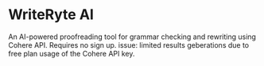 # WriteRyte AI

An AI-powered proofreading tool for grammar checking and rewriting using Cohere API.
Requires no sign up. 
issue: limited results geberations due to free plan usage of the Cohere API key.

